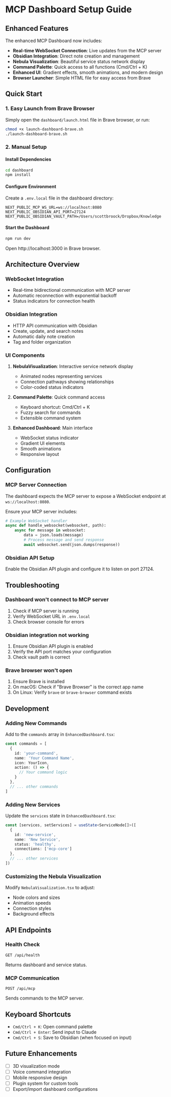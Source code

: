 # MCP Dashboard Setup Guide

## Enhanced Features

The enhanced MCP Dashboard now includes:

- **Real-time WebSocket Connection**: Live updates from the MCP server
- **Obsidian Integration**: Direct note creation and management
- **Nebula Visualization**: Beautiful service status network display
- **Command Palette**: Quick access to all functions (Cmd/Ctrl + K)
- **Enhanced UI**: Gradient effects, smooth animations, and modern design
- **Browser Launcher**: Simple HTML file for easy access from Brave

## Quick Start

### 1. Easy Launch from Brave Browser

Simply open the `dashboard/launch.html` file in Brave browser, or run:

```bash
chmod +x launch-dashboard-brave.sh
./launch-dashboard-brave.sh
```

### 2. Manual Setup

#### Install Dependencies
```bash
cd dashboard
npm install
```

#### Configure Environment
Create a `.env.local` file in the dashboard directory:

```env
NEXT_PUBLIC_MCP_WS_URL=ws://localhost:8080
NEXT_PUBLIC_OBSIDIAN_API_PORT=27124
NEXT_PUBLIC_OBSIDIAN_VAULT_PATH=/Users/scottbroock/Dropbox/Knowledge
```

#### Start the Dashboard
```bash
npm run dev
```

Open http://localhost:3000 in Brave browser.

## Architecture Overview

### WebSocket Integration
- Real-time bidirectional communication with MCP server
- Automatic reconnection with exponential backoff
- Status indicators for connection health

### Obsidian Integration
- HTTP API communication with Obsidian
- Create, update, and search notes
- Automatic daily note creation
- Tag and folder organization

### UI Components

1. **NebulaVisualization**: Interactive service network display
   - Animated nodes representing services
   - Connection pathways showing relationships
   - Color-coded status indicators

2. **Command Palette**: Quick command access
   - Keyboard shortcut: Cmd/Ctrl + K
   - Fuzzy search for commands
   - Extensible command system

3. **Enhanced Dashboard**: Main interface
   - WebSocket status indicator
   - Gradient UI elements
   - Smooth animations
   - Responsive layout

## Configuration

### MCP Server Connection
The dashboard expects the MCP server to expose a WebSocket endpoint at `ws://localhost:8080`. 

Ensure your MCP server includes:
```python
# Example WebSocket handler
async def handle_websocket(websocket, path):
    async for message in websocket:
        data = json.loads(message)
        # Process message and send response
        await websocket.send(json.dumps(response))
```

### Obsidian API Setup
Enable the Obsidian API plugin and configure it to listen on port 27124.

## Troubleshooting

### Dashboard won't connect to MCP server
1. Check if MCP server is running
2. Verify WebSocket URL in `.env.local`
3. Check browser console for errors

### Obsidian integration not working
1. Ensure Obsidian API plugin is enabled
2. Verify the API port matches your configuration
3. Check vault path is correct

### Brave browser won't open
1. Ensure Brave is installed
2. On macOS: Check if "Brave Browser" is the correct app name
3. On Linux: Verify `brave` or `brave-browser` command exists

## Development

### Adding New Commands
Add to the `commands` array in `EnhancedDashboard.tsx`:

```typescript
const commands = [
  {
    id: 'your-command',
    name: 'Your Command Name',
    icon: YourIcon,
    action: () => {
      // Your command logic
    }
  },
  // ... other commands
]
```

### Adding New Services
Update the `services` state in `EnhancedDashboard.tsx`:

```typescript
const [services, setServices] = useState<ServiceNode[]>([
  {
    id: 'new-service',
    name: 'New Service',
    status: 'healthy',
    connections: ['mcp-core']
  },
  // ... other services
])
```

### Customizing the Nebula Visualization
Modify `NebulaVisualization.tsx` to adjust:
- Node colors and sizes
- Animation speeds
- Connection styles
- Background effects

## API Endpoints

### Health Check
```
GET /api/health
```
Returns dashboard and service status.

### MCP Communication
```
POST /api/mcp
```
Sends commands to the MCP server.

## Keyboard Shortcuts

- `Cmd/Ctrl + K`: Open command palette
- `Cmd/Ctrl + Enter`: Send input to Claude
- `Cmd/Ctrl + S`: Save to Obsidian (when focused on input)

## Future Enhancements

- [ ] 3D visualization mode
- [ ] Voice command integration
- [ ] Mobile responsive design
- [ ] Plugin system for custom tools
- [ ] Export/import dashboard configurations